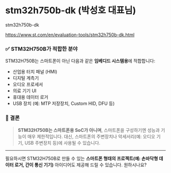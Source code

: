# stm32h750b-dk (박성호 대표님)
stm32h750b-dk

https://www.st.com/en/evaluation-tools/stm32h750b-dk.html 

### ✅ STM32H750B가 적합한 분야

STM32H750B는 스마트폰이 아닌 다음과 같은 **임베디드 시스템용**에 적합합니다:

* 산업용 터치 패널 (HMI)
* 디지털 계측기
* 오디오 프로세서
* 의료 기기 UI
* 휴대용 데이터 로거
* USB 장치 (예: MTP 저장장치, Custom HID, DFU 등)

### 📌 결론

> **STM32H750B는 스마트폰용 SoC가 아니며**, 스마트폰을 구성하기엔 성능과 기능이 매우 제한적입니다. 대신, 스마트폰의 주변장치나 악세서리(예: 오디오 기기, USB 주변장치 등)에 사용될 수 있습니다.

---

필요하시면 STM32H750B로 만들 수 있는 **스마트폰 형태의 프로젝트(예: 손바닥형 데이터 로거, 간이 통신 기기)** 아이디어도 제공해 드릴 수 있습니다. 원하시나요?

